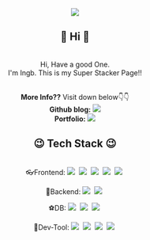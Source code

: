 

<div align="center">
<img src="https://capsule-render.vercel.app/api?type=wave&color=auto&height=300&section=header&text=My%20name%20is%20Jiseop,%20but%20everybody%20calls%20me%20 Ingb&fontSize=35"/><br>
<h2>👋 Hi 👋</h2><br> 
Hi, Have a good One.<br>
I'm Ingb. This is my Super Stacker Page!!<br><br>

<b>More Info??</b> Visit down below👇👇<br>
<b>Github blog:</b> <a href="https://ingbox.github.io"><img src="https://img.shields.io/badge/Ingbox blog-gray?style=flat-square&logo=GitHub Pages&logoColor=white&link=https://ingbox.github.io"/></a><br>
<b>Portfolio:</b> <a href="https://react-portfolio-ashen-six.vercel.app"><img src="https://img.shields.io/badge/My Portfolio-blue?style=flat-square&logo=GitHub Pages&logoColor=white&link=https://react-portfolio-ashen-six.vercel.app"/></a>
  
<h2>😉 Tech Stack 😉</h2><br>
👓Frontend: <img src="https://img.shields.io/badge/React-61DAFB?style=flat-square&logo=React&logoColor=white"/></a>&nbsp;
<img src="https://img.shields.io/badge/NextJS-purple?style=flat-square&logo=NextJS&logoColor=white"/></a>&nbsp;
<img src="https://img.shields.io/badge/p5.js-pink?style=flat-square&logo=p5.js&logoColor=white"/></a>&nbsp;
<img src="https://img.shields.io/badge/JavaScript-skyblue?style=flat-square&logo=JavaScript&logoColor=white"/></a>&nbsp;
<img src="https://img.shields.io/badge/Adobe-red?style=flat-square&logo=Adobe&logoColor=white"/></a>&nbsp;<br>

🎹Backend: <img src="https://img.shields.io/badge/Python-3776AB?style=flat-square&logo=Python&logoColor=white"/></a>&nbsp;
<img src="https://img.shields.io/badge/Kotlin-7F52FF?style=flat-square&logo=Kotlin&logoColor=white"/></a>&nbsp;<br>

⚽DB: <img src="https://img.shields.io/badge/MySQL-oak?style=flat-square&logo=MySQL&logoColor=white"/></a>&nbsp;
<img src="https://img.shields.io/badge/SQLite-003B57?style=flat-square&logo=SQLite&logoColor=white"/></a>&nbsp;
<img src="https://img.shields.io/badge/MongoDB-47A248?style=flat-square&logo=MongoDB&logoColor=white"/></a>&nbsp;<br>

🚀Dev-Tool: <img src="https://img.shields.io/badge/Visual Studio Code-007ACC?style=flat-square&logo=Visual Studio Code&logoColor=white"/></a>&nbsp;
<img src="https://img.shields.io/badge/Visual Studio-5C2D91?style=flat-square&logo=Visual Studio&logoColor=white"/></a>&nbsp;
<img src="https://img.shields.io/badge/PyCharm-000000?style=flat-square&logo=PyCharm&logoColor=white"/></a>&nbsp;
<img src="https://img.shields.io/badge/Jupyter-F37626?style=flat-square&logo=Jupyter&logoColor=white"/></a>&nbsp;
</div>
<br>
<br>
<br>
<br>
